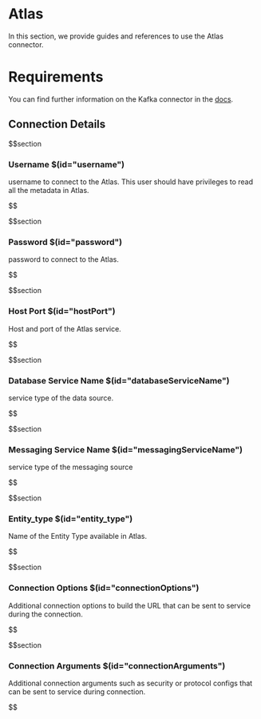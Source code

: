 # Atlas

In this section, we provide guides and references to use the Atlas connector.

# Requirements
<!-- to be updated -->
You can find further information on the Kafka connector in the [docs](https://docs.open-metadata.org/connectors/metadata/atlas).

## Connection Details

$$section
### Username $(id="username")

username to connect  to the Atlas. This user should have privileges to read all the metadata in Atlas.
<!-- username to be updated -->
$$

$$section
### Password $(id="password")

password to connect  to the Atlas.
<!-- password to be updated -->
$$

$$section
### Host Port $(id="hostPort")

Host and port of the Atlas service.
<!-- hostPort to be updated -->
$$

$$section
### Database Service Name $(id="databaseServiceName")

service type of the data source.
<!-- databaseServiceName to be updated -->
$$

$$section
### Messaging Service Name $(id="messagingServiceName")

service type of the messaging source
<!-- messagingServiceName to be updated -->
$$

$$section
### Entity_type $(id="entity_type")

Name of the Entity Type available in Atlas.
<!-- entity_type to be updated -->
$$

$$section
### Connection Options $(id="connectionOptions")

Additional connection options to build the URL that can be sent to service during the connection.
<!-- connectionOptions to be updated -->
$$

$$section
### Connection Arguments $(id="connectionArguments")

Additional connection arguments such as security or protocol configs that can be sent to service during connection.
<!-- connectionArguments to be updated -->
$$
